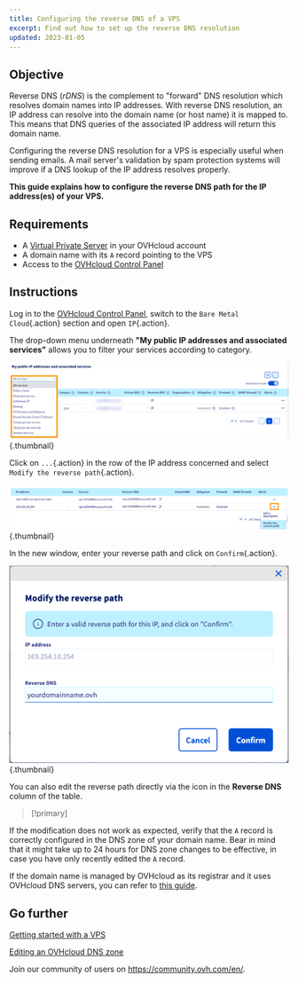 ```yaml
---
title: Configuring the reverse DNS of a VPS
excerpt: Find out how to set up the reverse DNS resolution
updated: 2023-01-05
---
```


## Objective

Reverse DNS (*rDNS*) is the complement to "forward" DNS resolution which resolves domain names into IP addresses. With reverse DNS resolution, an IP address can resolve into the domain name (or host name) it is mapped to. This means that DNS queries of the associated IP address will return this domain name.

Configuring the reverse DNS resolution for a VPS is especially useful when sending emails. A mail server's validation by spam protection systems will improve if a DNS lookup of the IP address resolves properly.

**This guide explains how to configure the reverse DNS path for the IP address(es) of your VPS.**

## Requirements

- A [Virtual Private Server](https://www.ovhcloud.com/en-ie/vps/) in your OVHcloud account
- A domain name with its `A` record pointing to the VPS
- Access to the [OVHcloud Control Panel](https://www.ovh.com/auth/?action=gotomanager&from=https://www.ovh.ie/&ovhSubsidiary=ie)

## Instructions

Log in to the [OVHcloud Control Panel](https://www.ovh.com/auth/?action=gotomanager&from=https://www.ovh.ie/&ovhSubsidiary=ie), switch to the `Bare Metal Cloud`{.action} section and open `IP`{.action}.

The drop-down menu underneath **"My public IP addresses and associated services"** allows you to filter your services according to category.

![Reverse IP](images/selectservice2022.png){.thumbnail}

Click on `...`{.action} in the row of the IP address concerned and select `Modify the reverse path`{.action}.

![Reverse DNS](images/reversecp01.png){.thumbnail}

In the new window, enter your reverse path and click on `Confirm`{.action}.

![Reverse DNS](images/reversecp02.png){.thumbnail}

You can also edit the reverse path directly via the icon in the **Reverse DNS** column of the table.

> [!primary]
>
If the modification does not work as expected, verify that the `A` record is correctly configured in the DNS zone of your domain name. Bear in mind that it might take up to 24 hours for DNS zone changes to be effective, in case you have only recently edited the `A` record.
>
If the domain name is managed by OVHcloud as its registrar and it uses OVHcloud DNS servers, you can refer to [this guide](/pages/web_cloud/domains/dns_zone_edit).
>

## Go further <a name="gofurther"></a>

[Getting started with a VPS](/pages/bare_metal_cloud/virtual_private_servers/starting_with_a_vps)

[Editing an OVHcloud DNS zone](/pages/web_cloud/domains/dns_zone_edit)

Join our community of users on <https://community.ovh.com/en/>.
